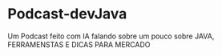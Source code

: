 # Podcast-devJava
Um Podcast feito com IA falando sobre um pouco sobre JAVA, FERRAMENSTAS E DICAS PARA MERCADO

